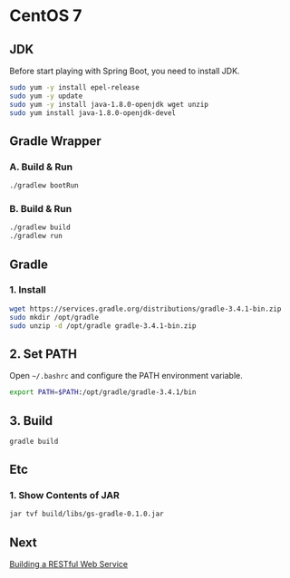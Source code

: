 # CentOS 7

## JDK
Before start playing with Spring Boot, you need to install JDK.

```bash
sudo yum -y install epel-release
sudo yum -y update
sudo yum -y install java-1.8.0-openjdk wget unzip
sudo yum install java-1.8.0-openjdk-devel
```

## Gradle Wrapper

### A. Build & Run

```bash
./gradlew bootRun
```
### B. Build & Run

```bash
./gradlew build
./gradlew run
```

## Gradle

### 1. Install

```bash
wget https://services.gradle.org/distributions/gradle-3.4.1-bin.zip
sudo mkdir /opt/gradle
sudo unzip -d /opt/gradle gradle-3.4.1-bin.zip
```

## 2. Set PATH
Open `~/.bashrc` and configure the PATH environment variable.

```bash
export PATH=$PATH:/opt/gradle/gradle-3.4.1/bin
```

## 3. Build

```bash
gradle build
```

## Etc

### 1. Show Contents of JAR

```bash
jar tvf build/libs/gs-gradle-0.1.0.jar
```

## Next
[Building a RESTful Web Service](https://spring.io/guides/gs/rest-service/)
